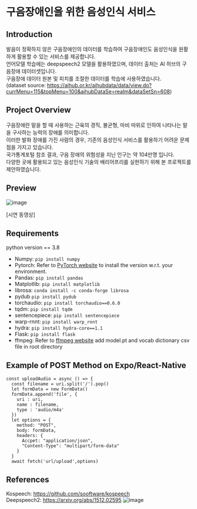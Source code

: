 # 구음장애인을 위한 음성인식 서비스
## Introduction
발음이 정확하지 않은 구음장애인의 데이터를 학습하여 구음장애인도 음성인식을 원활하게 활용할 수 있는 서비스를 제공합니다.  
언어모델 학습에는 deepspeech2 모델을 활용하였으며, 데이터 출처는 AI 허브의 구음장애 데이터셋입니다.  
구음장애 데이터 원본 및 피치를 조절한 데이터를 학습에 사용하였습니다.  
(dataset source: https://aihub.or.kr/aihubdata/data/view.do?currMenu=115&topMenu=100&aihubDataSe=realm&dataSetSn=608)

## Project Overview
구음장애란 말을 할 때 사용하는 근육의 경직, 불균형, 마비 따위로 인하여 나타나는 말을 구사하는 능력의 장애를 의미합니다.  
이러한 발화 장애를 가진 사람의 경우, 기존의 음성인식 서비스를 활용하기 어려운 문제점을 가지고 있습니다.  
국가통계포털 참조 결과, 구음 장애의 위험성을 지닌 인구는 약 104만명 입니다.  
다양한 곳에 활용되고 있는 음성인식 기술의 배리어프리를 실현하기 위해 본 프로젝트를 제안하였습니다.

## Preview
![image](https://github.com/user-attachments/assets/faad9b73-3dfe-400d-a8dd-20d4f195b41e)

[시연 동영상]


## Requirements
python version == 3.8

* Numpy: `pip install numpy`
* Pytorch: Refer to [PyTorch website](http://pytorch.org/) to install the version w.r.t. your environment.   
* Pandas: `pip install pandas` 
* Matplotlib: `pip install matplotlib`
* librosa: `conda install -c conda-forge librosa` 
* pydub `pip install pydub`
* torchaudio: `pip install torchaudio==0.6.0` 
* tqdm: `pip install tqdm`
* sentencepiece: `pip install sentencepiece` 
* warp-rnnt: `pip install warp_rnnt` 
* hydra: `pip install hydra-core==1.1`
* Flask: `pip install flask`
* ffmpeg: Refer to [ffmpeg website](https://ffmpeg.org/)
add model.pt and vocab dictionary csv file in root directory

## Example of POST Method on Expo/React-Native

```
const uploadAudio = async () => {
  const filename = uri.split('/').pop()
  let formData = new FormData()
  formData.append('file', {
    uri : uri,
    name : filename,
    type : 'audio/m4a'
  })
  let options = {
    method: "POST",
    body: formData,
    headers: {
      Accpet: "application/json",
      "Content-Type": "multipart/form-data"
    }
  }
  await fetch('url/upload',options)
```

## References
Kospeech: https://github.com/sooftware/kospeech  
Deepspeech2: https://arxiv.org/abs/1512.02595
![image](https://github.com/user-attachments/assets/71a6fdc1-3492-48ab-ad6b-778beb540062)

